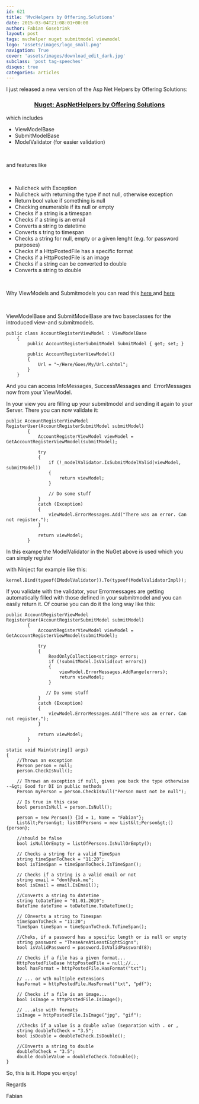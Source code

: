 ```yaml
---
id: 621
title: 'MvcHelpers by Offering.Solutions'
date: 2015-03-04T21:08:01+00:00
author: Fabian Gosebrink
layout: post
tags: mvchelper nuget submitmodel viewmodel 
logo: 'assets/images/logo_small.png'
navigation: True
cover: 'assets/images/download_edit_dark.jpg'
subclass: 'post tag-speeches'
disqus: true
categories: articles
---
```


I just released a new version of the Asp Net Helpers by Offering Solutions:

<h3 style="text-align: center;"><a href="https://www.nuget.org/packages/OfferingSolutions.AspNetHelpers/">Nuget: AspNetHelpers by Offering Solutions</a></h3>

which includes

<ul>
    <li>ViewModelBase</li>
    <li>SubmitModelBase</li>
    <li>ModelValidator (for easier validation)</li>
</ul>

&nbsp;

and features like

&nbsp;

<ul>
    <li>Nullcheck with Exception</li>
    <li>Nullcheck with returning the type if not null, otherwise exception</li>
    <li>Return bool value if something is null</li>
    <li>Checking enumerable if its null or empty</li>
    <li>Checks if a string is a timespan</li>
    <li>Checks if a string is an email</li>
    <li>Converts a string to datetime</li>
    <li>Converts s tring to timespan</li>
    <li>Checks a string for null, empty or a given lenght (e.g. for password purposes)</li>
    <li>Checks if a HttpPostedFile has a specific format</li>
    <li>Checks if a HttpPostedFile is an image</li>
    <li>Checks if a string can be converted to double</li>
    <li>Converts a string to double</li>
</ul>

&nbsp;

Why ViewModels and Submitmodels you can read this <a href="http://blog.noser.com/what-are-submitmodels-and-how-to-use-them/">here </a>and <a href="http://blog.noser.com/why-and-how-to-avoid-viewbag-and-viewdata-in-asp-net-mvc/">here</a>

&nbsp;

ViewModelBase and SubmitModelBase are two baseclasses for the introduced view-and submitmodels.

```
public class AccountRegisterViewModel : ViewModelBase
    {
        public AccountRegisterSubmitModel SubmitModel { get; set; }

        public AccountRegisterViewModel()
        {
            Url = "~/Here/Goes/My/Url.cshtml";
        }
    }
```

And you can access InfoMessages, SuccessMessages and  ErrorMessages now from your ViewModel.

In your view you are filling up your submitmodel and sending it again to your Server. There you can now validate it:

```
public AccountRegisterViewModel RegisterUser(AccountRegisterSubmitModel submitModel)
        {
            AccountRegisterViewModel viewModel = GetAccountRegisterViewMmodel(submitModel);

            try
            {
                if (!_modelValidator.IsSubmitModelValid(viewModel, submitModel))
                {
                    return viewModel;
                }

                // Do some stuff
            }
            catch (Exception)
            {
                viewModel.ErrorMessages.Add("There was an error. Can not register.");
            }

            return viewModel;
        }
```

In this exampe the ModelValidator in the NuGet above is used which you can simply register

with Ninject for example like this:

```
kernel.Bind(typeof(IModelValidator)).To(typeof(ModelValidatorImpl));
```

If you validate with the validator, your Errormessages are getting automatically filled with those defined in your submitmodel and you can easily return it. Of course you can do it the long way like this:

```
public AccountRegisterViewModel RegisterUser(AccountRegisterSubmitModel submitModel)
        {
            AccountRegisterViewModel viewModel = GetAccountRegisterViewMmodel(submitModel);

            try
            {
                ReadOnlyCollection<string> errors;
                if (!submitModel.IsValid(out errors))
                {
                    viewModel.ErrorMessages.AddRange(errors);
                    return viewModel;
                }

               // Do some stuff
            }
            catch (Exception)
            {
                viewModel.ErrorMessages.Add("There was an error. Can not register.");
            }

            return viewModel;
        }
```

```
static void Main(string[] args)
{
    //Throws an exception
    Person person = null;
    person.CheckIsNull();

    // Throws an exception if null, gives you back the type otherwise --&gt; Good for DI in public methods
    Person myPerson = person.CheckIsNull("Person must not be null");

    // Is true in this case
    bool personIsNull = person.IsNull();

    person = new Person() {Id = 1, Name = "Fabian"};
    List&lt;Person&gt; listOfPersons = new List&lt;Person&gt;() {person};

    //should be false
    bool isNullOrEmpty = listOfPersons.IsNullOrEmpty();

    // Checks a string for a valid TimeSpan
    string timeSpanToCheck = "11:20";
    bool isTimeSpan = timeSpanToCheck.IsTimeSpan();

    // Checks if a string is a valid email or not
    string email = "dont@ask.me";
    bool isEmail = email.IsEmail();

    //Converts a string to datetime
    string toDateTime = "01.01.2010";
    DateTime dateTime = toDateTime.ToDateTime();

    // COnverts a string to Timespan
    timeSpanToCheck = "11:20";
    TimeSpan timeSpan = timeSpanToCheck.ToTimeSpan();

    //Cheks, if a password has a specific length or is null or empty
    string password = "TheseAreAtLeastEightSigns";
    bool isValidPassword = password.IsValidPassword(8);

    // Checks if a file has a given format...
    HttpPostedFileBase httpPostedFile = null;//...
    bool hasFormat = httpPostedFile.HasFormat("txt");

    // ... or wth multiple extensions
    hasFormat = httpPostedFile.HasFormat("txt", "pdf");

    // Checks if a file is an image...
    bool isImage = httpPostedFile.IsImage();

    // ...also with formats
    isImage = httpPostedFile.IsImage("jpg", "gif");

    //Checks if a value is a double value (separation with . or ,
    string doubleToCheck = "3.5";
    bool isDouble = doubleToCheck.IsDouble();

    //COnverts a string to double
    doubleToCheck = "3.5";
    double doubleValue = doubleToCheck.ToDouble();
}
```

So, this is it. Hope you enjoy!

Regards

Fabian
